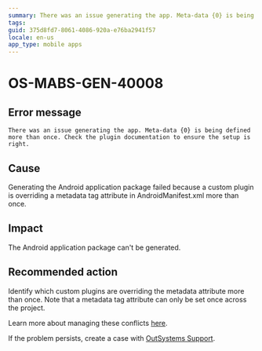 ```yaml
---
summary: There was an issue generating the app. Meta-data {0} is being defined more than once. Check the plugin documentation to ensure the setup is right.
tags:
guid: 375d8fd7-8061-4086-920a-e76ba2941f57
locale: en-us
app_type: mobile apps
---
```


# OS-MABS-GEN-40008

## Error message

`There was an issue generating the app. Meta-data {0} is being defined more than once. Check the plugin documentation to ensure the setup is right.`

## Cause

Generating the Android application package failed because a custom plugin is overriding a metadata tag attribute in AndroidManifest.xml more than once.

## Impact

The Android application package can't be generated.

## Recommended action

Identify which custom plugins are overriding the metadata attribute more than once. Note that a metadata tag attribute can only be set once across the project. 

Learn more about managing these conflicts [here](https://cordova.apache.org/docs/en/latest/plugin_ref/spec.html#managing-edit-config-conflicts).

If the problem persists, create a case with [OutSystems Support](https://success.outsystems.com/Support).
